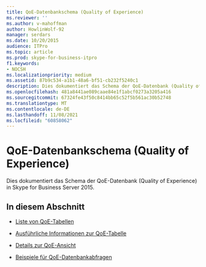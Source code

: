 ```yaml
---
title: QoE-Datenbankschema (Quality of Experience)
ms.reviewer: ''
ms.author: v-mahoffman
author: HowlinWolf-92
manager: serdars
ms.date: 10/20/2015
audience: ITPro
ms.topic: article
ms.prod: skype-for-business-itpro
f1.keywords:
- NOCSH
ms.localizationpriority: medium
ms.assetid: 87b9c534-a1b1-48a6-bf51-cb232f5240c1
description: Dies dokumentiert das Schema der QoE-Datenbank (Quality of Experience) in Skype for Business Server 2015.
ms.openlocfilehash: 481a8441ae089caae84e1f1abcf0273a3205a416
ms.sourcegitcommit: 67324fe43f50c8414bb65c52f5b561ac30b52748
ms.translationtype: MT
ms.contentlocale: de-DE
ms.lasthandoff: 11/08/2021
ms.locfileid: "60858062"
---
```

# <a name="quality-of-experience-qoe-database-schema"></a>QoE-Datenbankschema (Quality of Experience)
 
Dies dokumentiert das Schema der QoE-Datenbank (Quality of Experience) in Skype for Business Server 2015.
  
## <a name="in-this-section"></a>In diesem Abschnitt

- [Liste von QoE-Tabellen](list-of-qoe-tables.md)
    
- [Ausführliche Informationen zur QoE-Tabelle](qoe-table-details.md)
    
- [Details zur QoE-Ansicht](qoe-view-details.md)
    
- [Beispiele für QoE-Datenbankabfragen](sample-qoe-database-queries.md)
    

